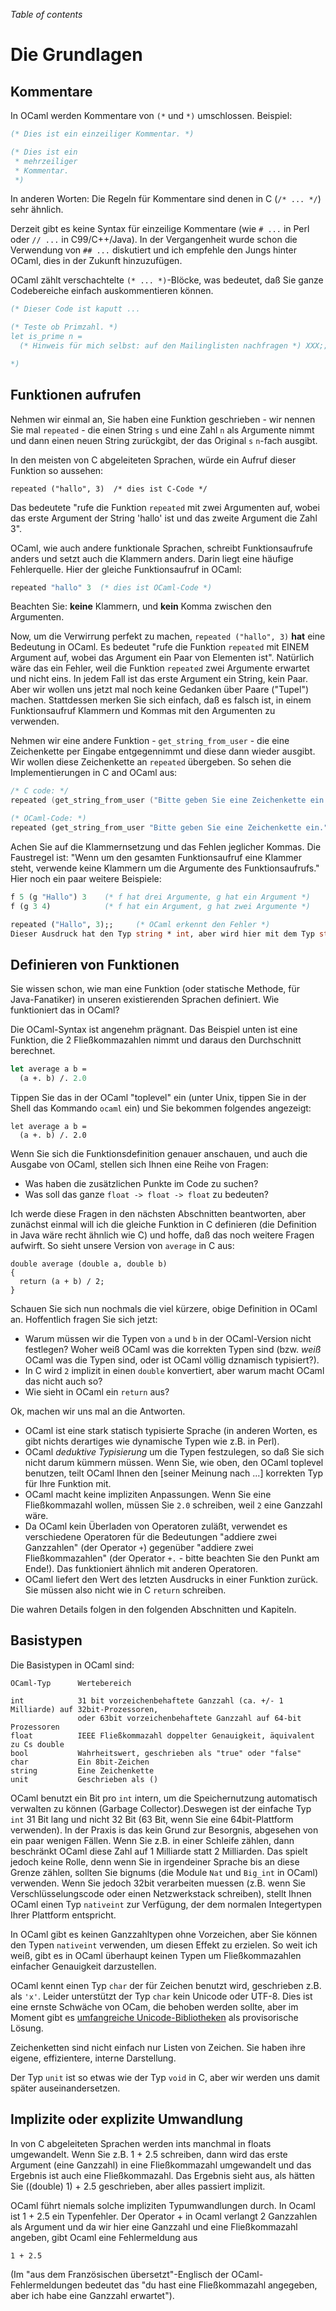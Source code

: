 <!-- ((! set title Die Grundlagen !)) ((! set learn !)) -->

*Table of contents*

# Die Grundlagen

Kommentare
----------

In OCaml werden Kommentare von `(*` und `*)` umschlossen. Beispiel:

```ocaml
(* Dies ist ein einzeiliger Kommentar. *)

(* Dies ist ein
 * mehrzeiliger
 * Kommentar.
 *)
```

In anderen Worten: Die Regeln für Kommentare sind denen in C
(`/* ... */`) sehr ähnlich.

Derzeit gibt es keine Syntax für einzeilige Kommentare (wie `# ...` in
Perl oder `// ...` in C99/C++/Java). In der Vergangenheit wurde schon
die Verwendung von `## ...` diskutiert und ich empfehle den Jungs hinter
OCaml, dies in der Zukunft hinzuzufügen.

OCaml zählt verschachtelte `(* ... *)`-Blöcke, was bedeutet, daß Sie
ganze Codebereiche einfach auskommentieren können.

```ocaml
(* Dieser Code ist kaputt ...

(* Teste ob Primzahl. *)
let is_prime n =
  (* Hinweis für mich selbst: auf den Mailinglisten nachfragen *) XXX;;

*)
```

Funktionen aufrufen
-------------------

Nehmen wir einmal an, Sie haben eine Funktion geschrieben - wir nennen
Sie mal `repeated` - die einen String `s` und eine Zahl `n` als
Argumente nimmt und dann einen neuen String zurückgibt, der das Original
`s` `n`-fach ausgibt.

In den meisten von C abgeleiteten Sprachen, würde ein Aufruf dieser
Funktion so aussehen:

    repeated ("hallo", 3)  /* dies ist C-Code */

Das bedeutete "rufe die Funktion `repeated` mit zwei Argumenten auf,
wobei das erste Argument der String 'hallo' ist und das zweite Argument
die Zahl 3".

OCaml, wie auch andere funktionale Sprachen, schreibt Funktionsaufrufe
anders und setzt auch die Klammern anders. Darin liegt eine häufige
Fehlerquelle. Hier der gleiche Funktionsaufruf in OCaml:

```ocaml
repeated "hallo" 3  (* dies ist OCaml-Code *)
```

Beachten Sie: **keine** Klammern, und **kein** Komma zwischen den
Argumenten.

Now, um die Verwirrung perfekt zu machen, `repeated ("hallo", 3)`
**hat** eine Bedeutung in OCaml. Es bedeutet "rufe die Funktion
`repeated` mit EINEM Argument auf, wobei das Argument ein Paar von
Elementen ist". Natürlich wäre das ein Fehler, weil die Funktion
`repeated` zwei Argumente erwartet und nicht eins. In jedem Fall ist das
erste Argument ein String, kein Paar. Aber wir wollen uns jetzt mal noch
keine Gedanken über Paare ("Tupel") machen. Stattdessen merken Sie sich
einfach, daß es falsch ist, in einem Funktionsaufruf Klammern und Kommas
mit den Argumenten zu verwenden.

Nehmen wir eine andere Funktion - `get_string_from_user` - die eine
Zeichenkette per Eingabe entgegennimmt und diese dann wieder ausgibt.
Wir wollen diese Zeichenkette an `repeated` übergeben. So sehen die
Implementierungen in C and OCaml aus:

```C
/* C code: */
repeated (get_string_from_user ("Bitte geben Sie eine Zeichenkette ein."), 3)
```
```ocaml
(* OCaml-Code: *)
repeated (get_string_from_user "Bitte geben Sie eine Zeichenkette ein.") 3
```

Achen Sie auf die Klammernsetzung und das Fehlen jeglicher Kommas. Die
Faustregel ist: "Wenn um den gesamten Funktionsaufruf eine Klammer
steht, verwende keine Klammern um die Argumente des Funktionsaufrufs."
Hier noch ein paar weitere Beispiele:

```ocaml
f 5 (g "Hallo") 3    (* f hat drei Argumente, g hat ein Argument *)
f (g 3 4)            (* f hat ein Argument, g hat zwei Argumente *)

repeated ("Hallo", 3);;     (* OCaml erkennt den Fehler *)
Dieser Ausdruck hat den Typ string * int, aber wird hier mit dem Typ string verwendet.
```

Definieren von Funktionen
-------------------------

Sie wissen schon, wie man eine Funktion (oder statische Methode, für
Java-Fanatiker) in unseren existierenden Sprachen definiert. Wie
funktioniert das in OCaml?

Die OCaml-Syntax ist angenehm prägnant. Das Beispiel unten ist eine
Funktion, die 2 Fließkommazahlen nimmt und daraus den Durchschnitt
berechnet.

```ocaml
let average a b =
  (a +. b) /. 2.0
```

Tippen Sie das in der OCaml "toplevel" ein (unter Unix, tippen Sie in
der Shell das Kommando `ocaml` ein) und Sie bekommen folgendes
angezeigt:

```ocamltop
let average a b =
  (a +. b) /. 2.0
```

Wenn Sie sich die Funktionsdefinition genauer anschauen, und auch die
Ausgabe von OCaml, stellen sich Ihnen eine Reihe von Fragen:

-   Was haben die zusätzlichen Punkte im Code zu suchen?
-   Was soll das ganze `float -> float -> float` zu bedeuten?

Ich werde diese Fragen in den nächsten Abschnitten beantworten, aber
zunächst einmal will ich die gleiche Funktion in C definieren (die
Definition in Java wäre recht ähnlich wie C) und hoffe, daß das noch
weitere Fragen aufwirft. So sieht unsere Version von `average` in C aus:

    double average (double a, double b)
    {
      return (a + b) / 2;
    }

Schauen Sie sich nun nochmals die viel kürzere, obige Definition in
OCaml an. Hoffentlich fragen Sie sich jetzt:

-   Warum müssen wir die Typen von `a` und `b` in der OCaml-Version
    nicht festlegen? Woher weiß OCaml was die korrekten Typen sind (bzw.
    *weiß* OCaml was die Typen sind, oder ist OCaml völlig dznamisch
    typisiert?).
-   In C wird `2` implizit in einen `double` konvertiert, aber warum
    macht OCaml das nicht auch so?
-   Wie sieht in OCaml ein `return` aus?

Ok, machen wir uns mal an die Antworten.

-   OCaml ist eine stark statisch typisierte Sprache (in anderen Worten,
    es gibt nichts derartiges wie dynamische Typen wie z.B. in Perl).
-   OCaml *deduktive Typisierung* um die Typen festzulegen, so daß Sie
    sich nicht darum kümmern müssen. Wenn Sie, wie oben, den OCaml
    toplevel benutzen, teilt OCaml Ihnen den [seiner Meinung nach ...]
    korrekten Typ für Ihre Funktion mit.
-   OCaml macht keine impliziten Anpassungen. Wenn Sie eine
    Fließkommazahl wollen, müssen Sie `2.0` schreiben, weil `2` eine
    Ganzzahl wäre.
-   Da OCaml kein Überladen von Operatoren zuläßt, verwendet es
    verschiedene Operatoren für die Bedeutungen "addiere zwei
    Ganzzahlen" (der Operator `+`) gegenüber "addiere zwei
    Fließkommazahlen" (der Operator `+.` - bitte beachten Sie den Punkt
    am Ende!). Das funktioniert ähnlich mit anderen Operatoren.
-   OCaml liefert den Wert des letzten Ausdrucks in einer Funktion
    zurück. Sie müssen also nicht wie in C `return` schreiben.

Die wahren Details folgen in den folgenden Abschnitten und Kapiteln.

Basistypen
----------

Die Basistypen in OCaml sind:

    OCaml-Typ      Wertebereich

    int            31 bit vorzeichenbehaftete Ganzzahl (ca. +/- 1 Milliarde) auf 32bit-Prozessoren,
                   oder 63bit vorzeichenbehaftete Ganzzahl auf 64-bit Prozessoren
    float          IEEE Fließkommazahl doppelter Genauigkeit, äquivalent zu Cs double
    bool           Wahrheitswert, geschrieben als "true" oder "false"
    char           Ein 8bit-Zeichen
    string         Eine Zeichenkette
    unit           Geschrieben als ()

OCaml benutzt ein Bit pro `int` intern, um die Speichernutzung
automatisch verwalten zu können (Garbage Collector).Deswegen ist der
einfache Typ `int` 31 Bit lang und nicht 32 Bit (63 Bit, wenn Sie eine
64bit-Plattform verwenden). In der Praxis is das kein Grund zur
Besorgnis, abgesehen von ein paar wenigen Fällen. Wenn Sie z.B. in einer
Schleife zählen, dann beschränkt OCaml diese Zahl auf 1 Milliarde statt
2 Milliarden. Das spielt jedoch keine Rolle, denn wenn Sie in
irgendeiner Sprache bis an diese Grenze zählen, sollten Sie bignums (die
Module `Nat` und `Big_int` in OCaml) verwenden. Wenn Sie jedoch 32bit
verarbeiten muessen (z.B. wenn Sie Verschlüsselungscode oder einen
Netzwerkstack schreiben), stellt Ihnen OCaml einen Typ `nativeint` zur
Verfügung, der dem normalen Integertypen Ihrer Plattform entspricht.

In OCaml gibt es keinen Ganzzahltypen ohne Vorzeichen, aber Sie können
den Typen `nativeint` verwenden, um diesen Effekt zu erzielen. So weit
ich weiß, gibt es in OCaml überhaupt keinen Typen um Fließkommazahlen
einfacher Genauigkeit darzustellen.

OCaml kennt einen Typ `char` der für Zeichen benutzt wird, geschrieben
z.B. als `'x'`. Leider unterstützt der Typ `char` kein Unicode oder
UTF-8. Dies ist eine ernste Schwäche von OCam, die behoben werden
sollte, aber im Moment gibt es [umfangreiche
Unicode-Bibliotheken](http://camomile.sourceforge.net/ "http://camomile.sourceforge.net/")
als provisorische Lösung.

Zeichenketten sind nicht einfach nur Listen von Zeichen. Sie haben ihre
eigene, effizientere, interne Darstellung.

Der Typ `unit` ist so etwas wie der Typ `void` in C, aber wir werden uns
damit später auseinandersetzen.

Implizite oder explizite Umwandlung
-----------------------------------

In von C abgeleiteten Sprachen werden ints manchmal in floats
umgewandelt. Wenn Sie z.B. 1 + 2.5 schreiben, dann wird das erste
Argument (eine Ganzzahl) in eine Fließkommazahl umgewandelt und das
Ergebnis ist auch eine Fließkommazahl. Das Ergebnis sieht aus, als
hätten Sie ((double) 1) + 2.5 geschrieben, aber alles passiert implizit.

OCaml führt niemals solche impliziten Typumwandlungen durch. In Ocaml
ist 1 + 2.5 ein Typenfehler. Der Operator + in Ocaml verlangt 2
Ganzzahlen als Argument und da wir hier eine Ganzzahl und eine
Fließkommazahl angeben, gibt Ocaml eine Fehlermeldung aus

```ocamltop
1 + 2.5
```

(Im "aus dem Französischen übersetzt"-Englisch der OCaml-Fehlermeldungen
bedeutet das "du hast eine Fließkommazahl angegeben, aber ich habe eine
Ganzzahl erwartet").



